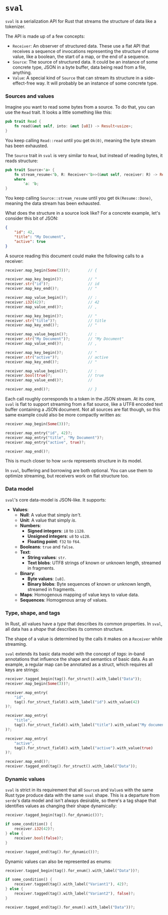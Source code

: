 # `sval`

`sval` is a serialization API for Rust that streams the structure of data like a tokenizer.

The API is made up of a few concepts:

- `Receiver`: An observer of structured data. These use a flat API that receives a sequence of invocations representing the structure of some value, like a boolean, the start of a map, or the end of a sequence.
- `Source`: The source of structured data. It could be an instance of some concrete type, JSON in a byte buffer, data being read from a file, anything.
- `Value`: A special kind of `Source` that can stream its structure in a side-effect-free way. It will probably be an instance of some concrete type.

### Sources and values

Imagine you want to read some bytes from a source. To do that, you can use the `Read` trait. It looks a little something like this:

```rust
pub trait Read {
    fn read(&mut self, into: &mut [u8]) -> Result<usize>;
}
```

You keep calling `Read::read` until you get `Ok(0)`, meaning the byte stream has been exhausted.

The `Source` trait in `sval` is very similar to `Read`, but instead of reading bytes, it reads structure:

```rust
pub trait Source<'a> {
    fn stream_resume<'b, R: Receiver<'b>>(&mut self, receiver: R) -> Result<Resume>
    where
        'a: 'b;
}
```

You keep calling `Source::stream_resume` until you get `Ok(Resume::Done)`, meaning the data stream has been exhausted.

What does the structure in a source look like? For a concrete example, let's consider this bit of JSON:

```json
{
    "id": 42,
    "title": "My Document",
    "active": true
}
```

A source reading this document could make the following calls to a receiver:

```rust
receiver.map_begin(Some(3))?;        // {

receiver.map_key_begin()?;           // "
receiver.str("id")?;                 // id
receiver.map_key_end()?;             // "

receiver.map_value_begin()?;         // :
receiver.i32(42)?;                   // 42
receiver.map_value_end()?;           // ,

receiver.map_key_begin()?;           // "
receiver.str("title")?;              // title
receiver.map_key_end()?;             // "

receiver.map_value_begin()?;         // :
receiver.str("My Document")?;        // "My Document"
receiver.map_value_end()?;           // ,

receiver.map_key_begin()?;           // "
receiver.str("active")?;             // active
receiver.map_key_end()?;             // "

receiver.map_value_begin()?;         // :
receiver.bool(true)?;                // true
receiver.map_value_end()?;           // 

receiver.map_end()?;                 // }
```

Each call roughly corresponds to a token in the JSON stream. At its core, `sval` is flat to support streaming from a flat source, like a UTF8 encoded text buffer containing a JSON document. Not all sources are flat though, so this same example could also be more compactly written as:

```rust
receiver.map_begin(Some(3))?;

receiver.map_entry("id", 42)?;
receiver.map_entry("title", "My Document")?;
receiver.map_entry("active", true)?;

receiver.map_end()?;
```

This is much closer to how `serde` represents structure in its model.

In `sval`, buffering and borrowing are both optional. You can use them to optimize streaming, but receivers work on flat structure too.

### Data model

`sval`'s core data-model is JSON-like. It supports:

- **Values**:
    - **Null**: A value that simply _isn't_.
    - **Unit**: A value that simply _is_.
    - **Numbers**:
        - **Signed integers**: `i8` to `i128`.
        - **Unsigned integers**: `u8` to `u128`.
        - **Floating point**: `f32` to `f64`.
    - **Booleans**: `true` and `false`.
    - **Text**:
        - **String values**: `str`.
        - **Text blobs**: UTF8 strings of known or unknown length, streamed in fragments.
    - **Binary**:
        - **Byte values**: `[u8]`.
        - **Binary blobs**: Byte sequences of known or unknown length, streamed in fragments.
    - **Maps**: Homogenous mapping of value keys to value data.
    - **Sequences**: Homogenous array of values.

### Type, shape, and tags

In Rust, all values have a _type_ that describes its common properties. In `sval`, all data has a _shape_ that describes its common structure.

The shape of a value is determined by the calls it makes on a `Receiver` while streaming.

`sval` extends its basic data model with the concept of _tags_: in-band annotations that influence the shape and semantics of basic data. As an example, a regular map can be annotated as a struct, which requires all keys are strings:

```rust
receiver.tagged_begin(tag().for_struct().with_label("Data"));
receiver.map_begin(Some(3))?;

receiver.map_entry(
    "id",
    tag().for_struct_field().with_label("id").with_value(42)
)?;

receiver.map_entry(
    "title",
    tag().for_struct_field().with_label("title").with_value("My document")
)?;

receiver.map_entry(
    "active",
    tag().for_struct_field().with_label("active").with_value(true)
)?;

receiver.map_end()?;
receiver.tagged_end(tag().for_struct().with_label("Data"));
```

### Dynamic values

`sval` is strict in its requirement that all `Source`s and `Value`s with the same Rust type produce data with the same `sval` shape.
This is a departure from `serde`'s data model and isn't always desirable, so there's a tag shape that identifies values as changing their shape dynamically:

```rust
receiver.tagged_begin(tag().for_dynamic())?;

if some_condition() {
    receiver.i32(42)?;
} else {
    receiver.bool(false)?;
}

receiver.tagged_end(tag().for_dynamic())?;
```

Dynamic values can also be represented as enums:

```rust
receiver.tagged_begin(tag().for_enum().with_label("Data"))?;

if some_condition() {
    receiver.tagged(tag().with_label("Variant1"), 42)?;
} else {
    receiver.tagged(tag().with_label("Variant2"), false)?;
}

receiver.tagged_end(tag().for_enum().with_label("Data"))?;
```
